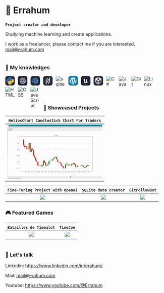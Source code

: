# 🤖 Errahum

**`Project creator and developer`**

Studying machine learning and create applications.

I work as a freelancer, please contact me if you are interested. mail@erahum.com

#
### 🧠 My knowledges

<img align="left" alt="Python" width="30px" style="padding-right:10px;" src="https://github.com/LelouchFR/skill-icons/blob/main/assets/python-auto.svg" />
<img align="left" alt="OpenAI" width="30px" style="padding-right:10px;" src="https://github.com/LelouchFR/skill-icons/blob/main/assets/chatgpt-auto.svg" />
<img align="left" alt="Numpy" width="30px" style="padding-right:10px;" src="https://github.com/LelouchFR/skill-icons/blob/main/assets/numpy-auto.svg" />
<img align="left" alt="Pandas" width="30px" style="padding-right:10px;" src="https://github.com/LelouchFR/skill-icons/blob/main/assets/pandas-auto.svg" />
<img align="left" alt="sqlite" width="30px" style="padding-right:10px;" src="https://github.com/LelouchFR/skill-icons/blob/main/assets/sqlite.svg" />
<img align="left" alt="WP" width="30px" style="padding-right:10px;" src="https://github.com/LelouchFR/skill-icons/blob/main/assets/wordpress.svg" />
<img align="left" alt="UnrealEngine" width="30px" style="padding-right:10px;" src="https://github.com/LelouchFR/skill-icons/blob/main/assets/unrealengine.svg" />
<img align="left" alt="Unity" width="30px" style="padding-right:10px;" src="https://github.com/LelouchFR/skill-icons/blob/main/assets/unity-auto.svg" />
<img align="left" alt="C#" width="30px" style="padding-right:10px;" src="https://cdn.jsdelivr.net/gh/devicons/devicon@latest/icons/csharp/csharp-original.svg" />
<img align="left" alt="Java" width="30px" style="padding-right:10px;" src="https://cdn.jsdelivr.net/gh/devicons/devicon/icons/java/java-original.svg"/>
<img align="left" alt="Git" width="30px" style="padding-right:10px;" src="https://cdn.jsdelivr.net/gh/devicons/devicon/icons/git/git-original.svg" />
<img align="left" alt="Linux" width="30px" style="padding-right:10px;" src="https://cdn.jsdelivr.net/gh/devicons/devicon/icons/linux/linux-original.svg" />
<img align="left" alt="HTML" width="30px" style="padding-right:10px;" src="https://cdn.jsdelivr.net/gh/devicons/devicon/icons/html5/html5-plain.svg" />
<img align="left" alt="CSS" width="30px" style="padding-right:10px;" src="https://cdn.jsdelivr.net/gh/devicons/devicon/icons/css3/css3-plain.svg" />
<img align="left" alt="JavaScript" width="30px" style="padding-right:10px;" src="https://cdn.jsdelivr.net/gh/devicons/devicon/icons/javascript/javascript-plain.svg" />
<br><br><br>

#
### 💼 Showcased Projects

`HeliosChart Candlestick Chart For Traders` |
:-------------------------:|
<a href="https://github.com/Errahum/Available-soon"><img src="https://github.com/Errahum/HeliosChart/blob/main/helioschart.gif" width="300"></a> |

`Fine-Tuning Project with OpenAI` | `SQLite data creator` | `GitFollowBot`
:-------------------------:|:-------------------------:|:-------------------------:
<a href="https://github.com/Errahum/HeliosTuner-OpenAI-fine-tuning"><img src="https://i.imgur.com/0pZYOxT.gif" width="250"></a> | <a href="https://github.com/Errahum/SQLite-data-creator"><img src="https://i.imgur.com/MW8XNH0.png" width="200"></a> | <a href="https://github.com/Errahum/GitFollowBot"><img src="https://i.imgur.com/4qOsG3m.gif" width="250"></a>

### 🎮 Featured Games

`Batailles de Timealot` | `TimeJoe`
:-------------------------:|:-------------------------:
<a href="https://github.com/Errahum/Battles-Of-Timealot"><img src="https://i.imgur.com/2qNkuMo.gif" width="325"></a> | <a href="https://github.com/Errahum/TimeJoe"><img src="https://img.youtube.com/vi/XYuxz1wV32g/0.jpg" width="325"></a> 

#
### 📧 Let's talk

Linkedin: https://www.linkedin.com/in/erahum/

Mail: mail@erahum.com

Youtube: https://www.youtube.com/@Errahum
